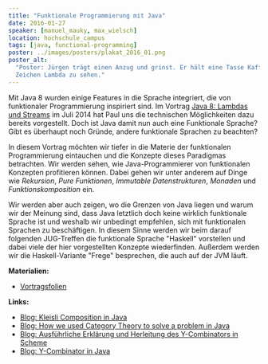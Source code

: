 ```yaml
---
title: "Funktionale Programmierung mit Java"
date: 2016-01-27
speaker: [manuel_mauky, max_wielsch]
location: hochschule_campus
tags: [java, functional-programming]
poster: ../images/posters/plakat_2016_01.png
poster_alt:
  "Poster: Jürgen trägt einen Anzug und grinst. Er hält eine Tasse Kaffee in der Hand. Auf der Tasse ist das griechische
  Zeichen Lambda zu sehen."
---
```


Mit Java 8 wurden einige Features in die Sprache integriert, die von funktionaler Programmierung inspiriert sind. Im
Vortrag [Java 8: Lambdas und Streams](http://www.jug-gr.de/2014/07/30/java8-streams.html) im Juli 2014 hat Paul uns die
technischen Möglichkeiten dazu bereits vorgestellt. Doch ist Java damit nun auch eine Funktionale Sprache? Gibt es
überhaupt noch Gründe, andere funktionale Sprachen zu beachten?

In diesem Vortrag möchten wir tiefer in die Materie der funktionalen Programmierung eintauchen und die Konzepte dieses
Paradigmas betrachten. Wir werden sehen, wie Java-Programmierer von funktionalen Konzepten profitieren können. Dabei
gehen wir unter anderem auf Dinge wie _Rekursion_, _Pure Funktionen_, _Immutable Datenstrukturen_, _Monaden_ und
_Funktionskomposition_ ein.

Wir werden aber auch zeigen, wo die Grenzen von Java liegen und warum wir der Meinung sind, dass Java letztlich doch
keine wirklich funktionale Sprache ist und weshalb wir unbedingt empfehlen, sich mit funktionalen Sprachen zu
beschäftigen. In diesem Sinne werden wir beim darauf folgenden JUG-Treffen die funktionale Sprache "Haskell" vorstellen
und dabei viele der hier vorgestellten Konzepte wiederfinden. Außerdem werden wir die Haskell-Variante "Frege"
besprechen, die auch auf der JVM läuft.

**Materialien:**

- [Vortragsfolien](/downloads/juggr_funktionale_programmierung_java.pdf)

**Links:**

- [Blog: Kleisli Composition in Java](http://sebastian-millies.blogspot.de/2015/09/cartesian-products-with-kleisli.html)
- [Blog: How we used Category Theory to solve a problem in Java](http://techblog.realestate.com.au/how-we-used-category-theory-to-solve-a-problem-in-java/)
- [Blog: Ausführliche Erklärung und Herleitung des Y-Combinators in Scheme](http://mvanier.livejournal.com/2897.html?nojs=1)
- [Blog: Y-Combinator in Java](http://sebastian-millies.blogspot.de/2013/09/the-y-combinator.html)
